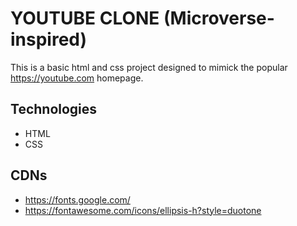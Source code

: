 # YOUTUBE CLONE (Microverse-inspired)
This is a basic html and css project designed to mimick the popular https://youtube.com homepage. 

## Technologies
- HTML
- CSS

## CDNs
- https://fonts.google.com/
- https://fontawesome.com/icons/ellipsis-h?style=duotone